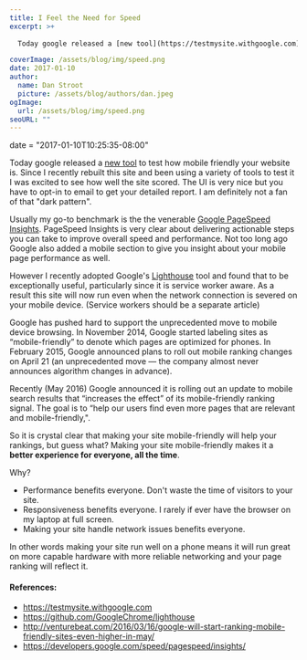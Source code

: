 ```yaml
---
title: I Feel the Need for Speed
excerpt: >+
  
  Today google released a [new tool](https://testmysite.withgoogle.com) to test how mobile friendly your website is.  Since I recently rebuilt this site and been using a variety of tools to test it I was excited to see how well the site scored.  The UI is very nice but you have to opt-in to email to get your detailed report. I am definitely not a fan of that "dark pattern".

coverImage: /assets/blog/img/speed.png
date: 2017-01-10
author:
  name: Dan Stroot
  picture: /assets/blog/authors/dan.jpeg
ogImage:
  url: /assets/blog/img/speed.png
seoURL: ""
---
```



date = "2017-01-10T10:25:35-08:00"


Today google released a [new tool](https://testmysite.withgoogle.com) to test how mobile friendly your website is.  Since I recently rebuilt this site and been using a variety of tools to test it I was excited to see how well the site scored.  The UI is very nice but you have to opt-in to email to get your detailed report. I am definitely not a fan of that "dark pattern".

Usually my go-to benchmark is the the venerable [Google PageSpeed Insights](https://developers.google.com/speed/pagespeed/insights/). PageSpeed Insights is very clear about delivering actionable steps you can take to improve overall speed and performance.  Not too long ago Google also added a mobile section to give you insight about your mobile page performance as well.

However I recently adopted Google's [Lighthouse](https://github.com/GoogleChrome/lighthouse) tool and found that to be exceptionally useful, particularly since it is service worker aware.  As a result this site will now run even when the network connection is severed on your mobile device. (Service workers should be a separate article)

Google has pushed hard to support the unprecedented move to mobile device browsing. In November 2014, Google started labeling sites as “mobile-friendly” to denote which pages are optimized for phones. In February 2015, Google announced plans to roll out mobile ranking changes on April 21 (an unprecedented move — the company almost never announces algorithm changes in advance).

Recently (May 2016) Google announced it is rolling out an update to mobile search results that “increases the effect” of its mobile-friendly ranking signal. The goal is to “help our users find even more pages that are relevant and mobile-friendly,".

So it is crystal clear that making your site mobile-friendly will help your rankings, but guess what?  Making your site mobile-friendly makes it a **better experience for everyone, all the time**.  

Why?

* Performance benefits everyone. Don't waste the time of visitors to your site.
* Responsiveness benefits everyone.  I rarely if ever have the browser on my laptop at full screen.  
* Making your site handle network issues benefits everyone.

In other words making your site run well on a phone means it will run great on more capable hardware with more reliable networking and your page ranking will reflect it.  

#### References: 

* https://testmysite.withgoogle.com
* https://github.com/GoogleChrome/lighthouse
* http://venturebeat.com/2016/03/16/google-will-start-ranking-mobile-friendly-sites-even-higher-in-may/
* https://developers.google.com/speed/pagespeed/insights/

